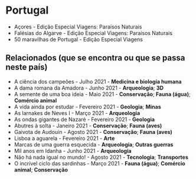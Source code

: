 # Portugal

* Açores - Edição Especial Viagens: Paraísos Naturais
* Falésias do Algarve - Edição Especial Viagens: Paraísos Naturais
* 50 maravilhas de Portugal - Edição Especial Viagens

## Relacionados (que se encontra ou que se passa neste país)
* A ciência dos campeões - Julho 2021 - **Medicina e biologia humana**
* A dama romana da Amadora - Junho 2021 - **Arqueologia**; **3D**
*  A semente de uma boa ideia - Maio 2021 - **Conservação**; **Fauna (água)**; **Comércio animal**
* A vida ainda por estudar - Fevereiro 2021 - **Geologia**; **Minas**
* As larnakes de Neves I - Março 2021 - **Arqueologia**
* As ondas gigantes de Nazaré - Fevereiro 2021 - **Geologia**
* Abutres à solta - Janeiro 2021 - **Conservação**; **Fauna (aves)**
* Gaivota de Audouin - Agosto 2021 - **Conservação**; **Fauna (aves)**
* Lisboa a aguarela - Fevereiro 2021 - **Arte**
* Marcas de uma guerra esquecida - **Arqueologia**; **Outras guerras**
* Mil anos em Idanha - Junho 2021 - **Arqueologia**
* Não há nada igual no mundo! - Agosto 2021 - **Tecnologia**; **Transportes**
* O incrível ciclo das sardinhas - Março 2021 - **Fauna (água)**; **Comércio animal**; **Conservação**